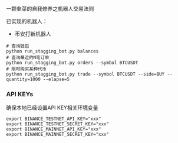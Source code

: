 一颗韭菜的自我修养之机器人交易法则

已实现的机器人：

* 币安打新机器人

```shell
# 查询钱包
python run_stagging_bot.py balances
# 查询最近的N笔订单
python run_stagging_bot.py orders --symbol BTCUSDT
# 限时购买某种代币
python run_stagging_bot.py trade --symbol BTCUSDT --side=BUY --quantity=1000 --elapse=5
```

### API KEYs

确保本地已经设置API KEY相关环境变量
```
export BINANCE_TESTNET_API_KEY="xxx"
export BINANCE_TESTNET_SECRET_KEY="xxx"
export BINANCE_MAINNET_API_KEY="xxx"
export BINANCE_MAINNET_SECRET_KEY="xxx"
```

